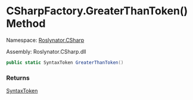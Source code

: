 # CSharpFactory\.GreaterThanToken\(\) Method

Namespace: [Roslynator.CSharp](../../README.md)

Assembly: Roslynator\.CSharp\.dll

```csharp
public static SyntaxToken GreaterThanToken()
```

### Returns

[SyntaxToken](https://docs.microsoft.com/en-us/dotnet/api/microsoft.codeanalysis.syntaxtoken)


